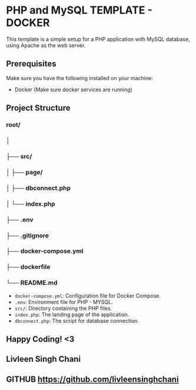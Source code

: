 # PHP and MySQL TEMPLATE - DOCKER

This template is a simple setup for a PHP application with MySQL database, using Apache as the web server.

## Prerequisites

Make sure you have the following installed on your machine:

- Docker (Make sure docker services are running)

## Project Structure

### root/
### │
### ├── src/
### │ ├── page/
### │ ├── dbconnect.php
### │ └── index.php
### ├── .env
### ├── .gitignore
### ├── docker-compose.yml
### ├── dockerfile
### └── README.md


- `docker-compose.yml`: Configuration file for Docker Compose.
- `.env`: Environment file for PHP - MYSQL.
- `src/`: Directory containing the PHP files.
- `index.php`: The landing page of the application.
- `dbconnect.php`: The script for database connection.

## Happy Coding! <3

## Livleen Singh Chani
## GITHUB https://github.com/livleensinghchani
